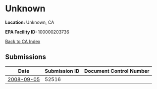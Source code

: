 # Unknown

**Location:** Unknown, CA

**EPA Facility ID:** 100000203736

[Back to CA Index](../../index.md)

## Submissions

| Date | Submission ID | Document Control Number |
|------|--------------|-------------------------|
| [2008-09-05](submissions/52516.md) | 52516 |  |
